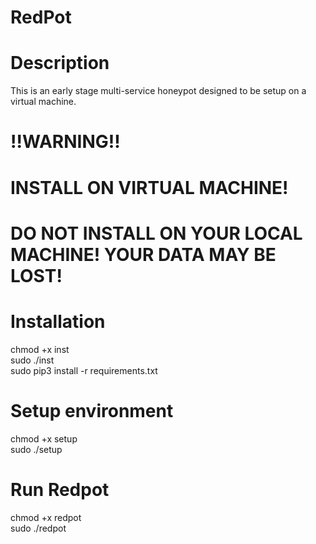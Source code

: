# RedPot

# Description

This is an early stage multi-service honeypot designed to be setup on a virtual machine.

# !!WARNING!!  
# INSTALL ON VIRTUAL MACHINE!
# DO NOT INSTALL ON YOUR LOCAL MACHINE! YOUR DATA MAY BE LOST!

# Installation 

chmod +x inst  
sudo ./inst  
sudo pip3 install -r requirements.txt  

# Setup environment

chmod +x setup  
sudo ./setup

# Run Redpot

chmod +x redpot  
sudo ./redpot

